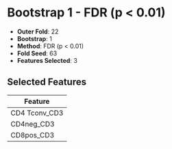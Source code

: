 # Bootstrap 1 - FDR (p < 0.01)

- **Outer Fold**: 22
- **Bootstrap**: 1
- **Method**: FDR (p < 0.01)
- **Fold Seed**: 63
- **Features Selected**: 3

## Selected Features

| Feature |
|---------|
| CD4 Tconv_CD3 |
| CD4neg_CD3 |
| CD8pos_CD3 |
